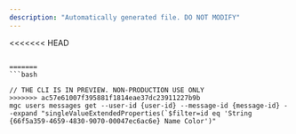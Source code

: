 ```yaml
---
description: "Automatically generated file. DO NOT MODIFY"
---
```


<<<<<<< HEAD
```cli

=======
```bash

// THE CLI IS IN PREVIEW. NON-PRODUCTION USE ONLY
>>>>>>> ac57e61007f395881f1814eae37dc23911227b9b
mgc users messages get --user-id {user-id} --message-id {message-id} --expand "singleValueExtendedProperties(`$filter=id eq 'String {66f5a359-4659-4830-9070-00047ec6ac6e} Name Color')"

```